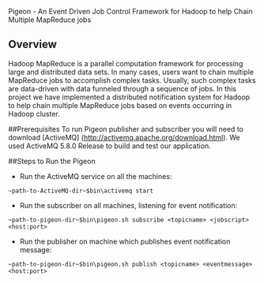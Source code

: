 Pigeon - An Event Driven Job Control Framework for Hadoop to help Chain Multiple MapReduce jobs

## Overview
Hadoop MapReduce is a parallel computation framework for processing large and distributed data sets. 
In many cases, users want to chain multiple MapReduce jobs to accomplish complex tasks. 
Usually, such complex tasks are data-driven with data funneled through a sequence of jobs. 
In this project we have implemented a distributed notification system for Hadoop to help chain
multiple MapReduce jobs based on events occurring in Hadoop cluster.

##Prerequisites
To run Pigeon publisher and subscriber you will need to download [ActiveMQ] (http://activemq.apache.org/download.html). 
We used ActiveMQ 5.8.0 Release to build and test our application.

##Steps to Run the Pigeon

* Run the ActiveMQ service on all the machines: 

`~path-to-ActiveMQ-dir~$bin\activemq start`

* Run the subscriber on all machines, listening for event notification: 

`~path-to-pigeon-dir~$bin\pigeon.sh subscribe <topicname> <jobscript> <host:port>`

* Run the publisher on machine which publishes event notification message:

`~path-to-pigeon-dir~$bin\pigeon.sh publish <topicname> <eventmessage> <host:port>`
